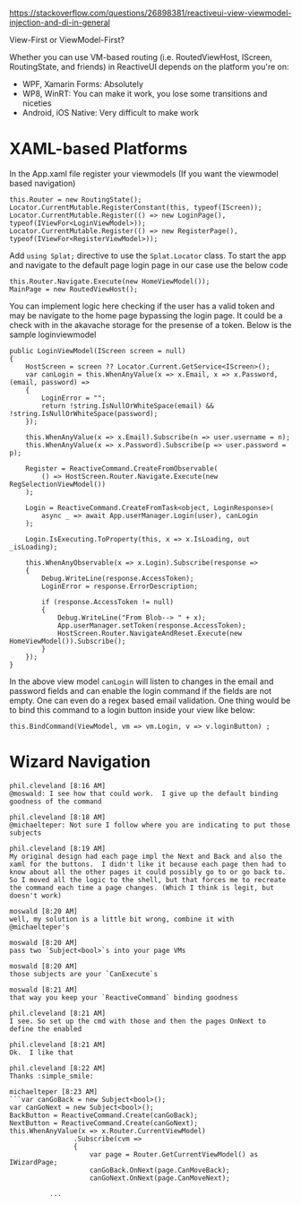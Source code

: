 https://stackoverflow.com/questions/26898381/reactiveui-view-viewmodel-injection-and-di-in-general

View-First or ViewModel-First?

Whether you can use VM-based routing (i.e. RoutedViewHost, IScreen, RoutingState, and friends) in ReactiveUI depends on the platform you're on:

* WPF, Xamarin Forms: Absolutely
* WP8, WinRT: You can make it work, you lose some transitions and niceties
* Android, iOS Native: Very difficult to make work

# XAML-based Platforms

In the App.xaml file register your viewmodels (If you want the viewmodel based navigation)
```    
this.Router = new RoutingState();
Locator.CurrentMutable.RegisterConstant(this, typeof(IScreen));
Locator.CurrentMutable.Register(() => new LoginPage(), typeof(IViewFor<LoginViewModel>));
Locator.CurrentMutable.Register(() => new RegisterPage(), typeof(IViewFor<RegisterViewModel>));
```
Add `using Splat;` directive to use the `Splat.Locator` class. To start the app and navigate to the default page login page in our case use the below code
```
this.Router.Navigate.Execute(new HomeViewModel());
MainPage = new RoutedViewHost();
```
You can implement logic here checking if the user has a valid token and may be navigate to the home page bypassing the login page. It could be a check with in the akavache storage for the presense of a token. Below is the sample loginviewmodel
```
public LoginViewModel(IScreen screen = null)
{
    HostScreen = screen ?? Locator.Current.GetService<IScreen>();
    var canLogin = this.WhenAnyValue(x => x.Email, x => x.Password, (email, password) => 
    {
        LoginError = "";
        return !string.IsNullOrWhiteSpace(email) && !string.IsNullOrWhiteSpace(password);
    });

    this.WhenAnyValue(x => x.Email).Subscribe(n => user.username = n);
    this.WhenAnyValue(x => x.Password).Subscribe(p => user.password = p);

    Register = ReactiveCommand.CreateFromObservable(
        () => HostScreen.Router.Navigate.Execute(new RegSelectionViewModel())
    );

    Login = ReactiveCommand.CreateFromTask<object, LoginResponse>(
        async _ => await App.userManager.Login(user), canLogin
    );

    Login.IsExecuting.ToProperty(this, x => x.IsLoading, out _isLoading);

    this.WhenAnyObservable(x => x.Login).Subscribe(response => 
    {
        Debug.WriteLine(response.AccessToken);
        LoginError = response.ErrorDescription;

        if (response.AccessToken != null) 
        {
            Debug.WriteLine("From Blob--> " + x);
            App.userManager.setToken(response.AccessToken);
            HostScreen.Router.NavigateAndReset.Execute(new HomeViewModel()).Subscribe();
        }
    });
}

```

In the above view model `canLogin` will listen to changes in the email and password fields and can enable the login command if the fields are not empty. One can even do a regex based email validation. One thing would be to bind this command to a login button inside your view like below:
```
this.BindCommand(ViewModel, vm => vm.Login, v => v.loginButton) ;
```

# Wizard Navigation

```
phil.cleveland [8:16 AM] 
@moswald: I see how that could work.  I give up the default binding goodness of the command

phil.cleveland [8:18 AM]
@michaelteper: Not sure I follow where you are indicating to put those subjects

phil.cleveland [8:19 AM]
My original design had each page impl the Next and Back and also the xaml for the buttons.  I didn't like it because each page then had to know about all the other pages it could possibly go to or go back to.  So I moved all the logic to the shell, but that forces me to recreate the command each time a page changes. (Which I think is legit, but doesn't work)

moswald [8:20 AM] 
well, my solution is a little bit wrong, combine it with @michaelteper's

moswald [8:20 AM]
pass two `Subject<bool>`s into your page VMs

moswald [8:20 AM]
those subjects are your `CanExecute`s

moswald [8:21 AM]
that way you keep your `ReactiveCommand` binding goodness

phil.cleveland [8:21 AM] 
I see. So set up the cmd with those and then the pages OnNext to define the enabled

phil.cleveland [8:21 AM]
Ok.  I like that

phil.cleveland [8:22 AM]
Thanks :simple_smile:

michaelteper [8:23 AM] 
```var canGoBack = new Subject<bool>();
var canGoNext = new Subject<bool>();
BackButton = ReactiveCommand.Create(canGoBack);
NextButton = ReactiveCommand.Create(canGoNext);
this.WhenAnyValue(x => x.Router.CurrentViewModel)
                .Subscribe(cvm =>
                {
                    var page = Router.GetCurrentViewModel() as IWizardPage;
                    canGoBack.OnNext(page.CanMoveBack);
                    canGoNext.OnNext(page.CanMoveNext);

          ...
```
